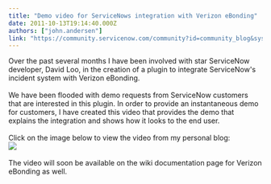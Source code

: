 ```yaml
---
title: "Demo video for ServiceNows integration with Verizon eBonding"
date: 2011-10-13T19:14:40.000Z
authors: ["john.andersen"]
link: "https://community.servicenow.com/community?id=community_blog&sys_id=ac1daea5dbd0dbc01dcaf3231f961927"
---
```

<p>Over the past several months I have been involved with star ServiceNow developer, David Loo, in the creation of a plugin to integrate ServiceNow's incident system with Verizon eBonding.<br /><br />We have been flooded with demo requests from ServiceNow customers that are interested in this plugin. In order to provide an instantaneous demo for customers, I have created this video that provides the demo that explains the integration and shows how it looks to the end user.<br /><br />Click on the image below to view the video from my personal blog:<br /><a href='http://www.john-james-andersen.com/blog/service-now/demo-of-verizon-ebonding-with-servicenow.html'><img src='http://www.john-james-andersen.com/wp-content/uploads/Slide01-300x225.jpg' /></a><br /><br />The video will soon be available on the wiki documentation page for Verizon eBonding as well.</p>